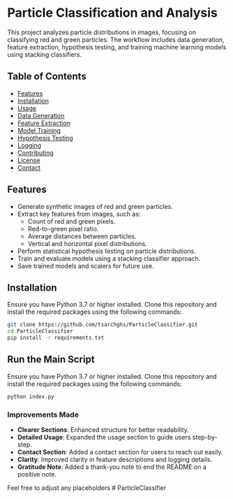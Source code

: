 # Particle Classification and Analysis

This project analyzes particle distributions in images, focusing on classifying red and green particles. The workflow includes data generation, feature extraction, hypothesis testing, and training machine learning models using stacking classifiers.

## Table of Contents

- [Features](#features)
- [Installation](#installation)
- [Usage](#usage)
- [Data Generation](#data-generation)
- [Feature Extraction](#feature-extraction)
- [Model Training](#model-training)
- [Hypothesis Testing](#hypothesis-testing)
- [Logging](#logging)
- [Contributing](#contributing)
- [License](#license)
- [Contact](#contact)

## Features

- Generate synthetic images of red and green particles.
- Extract key features from images, such as:
  - Count of red and green pixels.
  - Red-to-green pixel ratio.
  - Average distances between particles.
  - Vertical and horizontal pixel distributions.
- Perform statistical hypothesis testing on particle distributions.
- Train and evaluate models using a stacking classifier approach.
- Save trained models and scalers for future use.

## Installation

Ensure you have Python 3.7 or higher installed. Clone this repository and install the required packages using the following commands:

```bash
git clone https://github.com/tsarchghs/ParticleClassifier.git
cd ParticleClassifier
pip install -r requirements.txt
```

## Run the Main Script

Ensure you have Python 3.7 or higher installed. Clone this repository and install the required packages using the following commands:

```bash
python index.py
```

### Improvements Made
- **Clearer Sections**: Enhanced structure for better readability.
- **Detailed Usage**: Expanded the usage section to guide users step-by-step.
- **Contact Section**: Added a contact section for users to reach out easily.
- **Clarity**: Improved clarity in feature descriptions and logging details.
- **Gratitude Note**: Added a thank-you note to end the README on a positive note.

Feel free to adjust any placeholders #   P a r t i c l e C l a s s i f i e r  
 